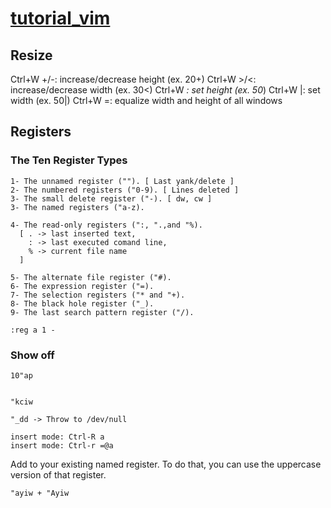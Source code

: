 # [tutorial_vim](https://learnvim.irian.to)

## Resize

Ctrl+W +/-: increase/decrease height (ex. 20<C-w>+)
Ctrl+W >/<: increase/decrease width (ex. 30<C-w><)
Ctrl+W _: set height (ex. 50<C-w>_)
Ctrl+W |: set width (ex. 50<C-w>|)
Ctrl+W =: equalize width and height of all windows

## Registers

### The Ten Register Types


```
1- The unnamed register (""). [ Last yank/delete ]
2- The numbered registers ("0-9). [ Lines deleted ]
3- The small delete register ("-). [ dw, cw ]
3- The named registers ("a-z).

4- The read-only registers (":, ".,and "%). 
  [ . -> last inserted text,
    : -> last executed comand line,
    % -> current file name
  ]

5- The alternate file register ("#).
6- The expression register ("=).
7- The selection registers ("* and "+).
8- The black hole register ("_).
9- The last search pattern register ("/).
```

```
:reg a 1 -
```

### Show off
```
10"ap


"kciw

"_dd -> Throw to /dev/null

insert mode: Ctrl-R a
insert mode: Ctrl-r =@a
```

Add to your existing named register. To do that, you can use the uppercase version of 
that register.

```
"ayiw + "Ayiw
```
